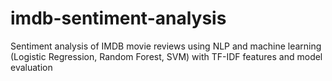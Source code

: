# imdb-sentiment-analysis
Sentiment analysis of IMDB movie reviews using NLP and machine learning (Logistic Regression, Random Forest, SVM) with TF-IDF features and model evaluation
